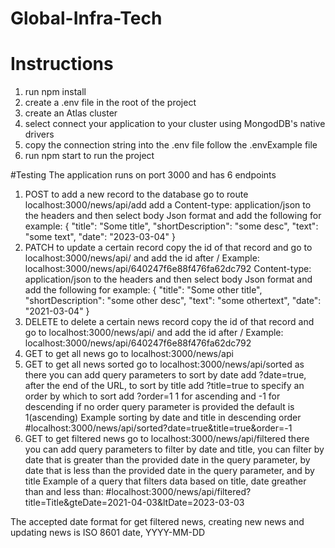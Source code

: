 # Global-Infra-Tech
# Instructions
1. run npm install
2. create a .env file in the root of the project
3. create an Atlas cluster  
4. select connect your application to your cluster using MongodDB's native drivers
5. copy the connection string into the .env file follow the .envExample file
6. run npm start to run the project

#Testing 
The application runs on port 3000 and has 6 endpoints

1. POST to add a new record to the database go to route localhost:3000/news/api/add add a Content-type: application/json to the headers and then select body Json format
and add the following for example:
{
    "title": "Some title",
    "shortDescription": "some desc",
    "text": "some text",
    "date": "2023-03-04"
}
2. PATCH to update a certain record copy the id of that record and go to localhost:3000/news/api/ and add the id after /
Example:
localhost:3000/news/api/640247f6e88f476fa62dc792
Content-type: application/json to the headers and then select body Json format
and add the following for example:
{
    "title": "Some other title",
    "shortDescription": "some other desc",
    "text": "some othertext",
    "date": "2021-03-04"
}
3. DELETE to delete a certain news record copy the id of that record and go to localhost:3000/news/api/ and add the id after /
Example: 
localhost:3000/news/api/640247f6e88f476fa62dc792
4. GET to get all news go to localhost:3000/news/api 
5. GET to get all news sorted go to localhost:3000/news/api/sorted as there you can add query parameters to sort by date add ?date=true, after the end of the URL, to sort
by title add ?title=true to specify an order by which to sort add ?order=1 1 for ascending and -1 for descending if no order query parameter is provided the default is 
1(ascending)
Example sorting by date and title in descending order
#localhost:3000/news/api/sorted?date=true&title=true&order=-1
6. GET to get filtered news go to localhost:3000/news/api/filtered there you can add query parameters to filter by date and title, you can filter by date that is greater 
than the provided date in the query parameter, by date that is less than the provided date in the query parameter, and by title
Example of a query that filters data based on title, date greather than and less than:
#localhost:3000/news/api/filtered?title=Title&gteDate=2021-04-03&ltDate=2023-03-03

The accepted date format for get filtered news, creating new news and updating news is ISO 8601 date, YYYY-MM-DD
